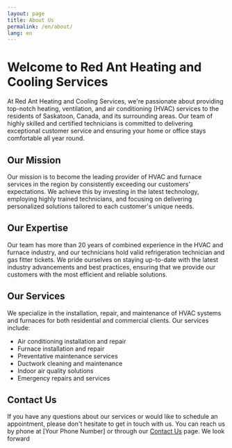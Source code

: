 ```yaml
---
layout: page
title: About Us
permalink: /en/about/
lang: en
---
```


# Welcome to Red Ant Heating and Cooling Services

At Red Ant Heating and Cooling Services, we're passionate about providing top-notch heating, ventilation, and air conditioning (HVAC) services to the residents of Saskatoon, Canada, and its surrounding areas. Our team of highly skilled and certified technicians is committed to delivering exceptional customer service and ensuring your home or office stays comfortable all year round.

## Our Mission

Our mission is to become the leading provider of HVAC and furnace services in the region by consistently exceeding our customers' expectations. We achieve this by investing in the latest technology, employing highly trained technicians, and focusing on delivering personalized solutions tailored to each customer's unique needs.

## Our Expertise

Our team has more than 20 years of combined experience in the HVAC and furnace industry, and our technicians hold valid refrigeration technician and gas fitter tickets. We pride ourselves on staying up-to-date with the latest industry advancements and best practices, ensuring that we provide our customers with the most efficient and reliable solutions.

## Our Services

We specialize in the installation, repair, and maintenance of HVAC systems and furnaces for both residential and commercial clients. Our services include:

- Air conditioning installation and repair
- Furnace installation and repair
- Preventative maintenance services
- Ductwork cleaning and maintenance
- Indoor air quality solutions
- Emergency repairs and services

<!-- 
## Customer Testimonials

*"[Insert a quote from a satisfied customer describing their positive experience with your company.]"* - **Customer Name**

*"[Another quote from a customer praising your team's professionalism, expertise, and quality of service.]"* - **Customer Name** 
-->

## Contact Us

If you have any questions about our services or would like to schedule an appointment, please don't hesitate to get in touch with us. You can reach us by phone at [Your Phone Number] or through our [Contact Us](/en/contact/) page. We look forward
